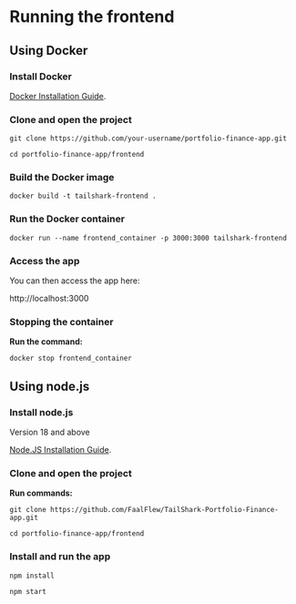 # Running the frontend

## Using Docker

### Install Docker
[Docker Installation Guide](https://docs.docker.com/engine/install/).

### Clone and open the project
`git clone https://github.com/your-username/portfolio-finance-app.git`

`cd portfolio-finance-app/frontend`
### Build the Docker image
`docker build -t tailshark-frontend .`

### Run the Docker container
`docker run --name frontend_container -p 3000:3000 tailshark-frontend`

### Access the app
You can then access the app here:

http://localhost:3000

### Stopping the container
**Run the command:**

`docker stop frontend_container`

## Using node.js

### Install node.js
Version 18 and above

[Node.JS Installation Guide](https://nodejs.org/en/download/package-manager).

### Clone and open the project
**Run commands:**

`git clone https://github.com/FaalFlew/TailShark-Portfolio-Finance-app.git`

`cd portfolio-finance-app/frontend`

### Install and run the app
`npm install`

`npm start`
